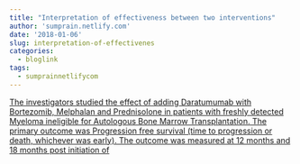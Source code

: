 ```yaml
---
title: "Interpretation of effectiveness between two interventions"
author: 'sumprain.netlify.com'
date: '2018-01-06'
slug: interpretation-of-effectivenes
categories:
  - bloglink
tags:
  - sumprainnetlifycom
---
```


[The investigators studied the effect of adding Daratumumab with Bortezomib, Melphalan and Prednisolone in patients with freshly detected Myeloma ineligible for Autologous Bone Marrow Transplantation. The primary outcome was Progression free survival (time to progression or death, whichever was early). The outcome was measured at 12 months and 18 months post initiation of<i class="fas fa-external-link-alt"></i>](https://sumprain.netlify.com/post/which_drug_better/)

